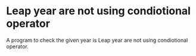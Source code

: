 # Leap year are not using condiotional operator
 A program to check the given year is Leap year are not using condiotional operator.
